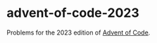 # advent-of-code-2023

Problems for the 2023 edition of [Advent of Code](https://adventofcode.com/).
